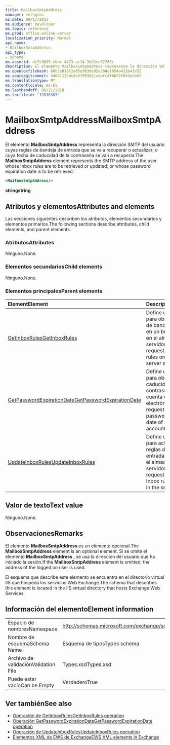 ```yaml
---
title: MailboxSmtpAddress
manager: sethgros
ms.date: 09/17/2015
ms.audience: Developer
ms.topic: reference
ms.prod: office-online-server
localization_priority: Normal
api_name:
- MailboxSmtpAddress
api_type:
- schema
ms.assetid: de7c9035-ebbc-4473-ac14-3b22ce62768c
description: El elemento MailboxSmtpAddress representa la dirección SMTP del usuario cuyas reglas de bandeja de entrada que se va a recuperar o actualizar; o cuya fecha de caducidad de la contraseña se van a recuperar.
ms.openlocfilehash: 60b2c018f2a05e9630e92e28de1054a421b41e52
ms.sourcegitcommit: 34041125dc8c5f993b21cebfc4f8b72f0fd2cb6f
ms.translationtype: MT
ms.contentlocale: es-ES
ms.lasthandoff: 06/11/2018
ms.locfileid: "19836303"
---
```

# <a name="mailboxsmtpaddress"></a><span data-ttu-id="f4ee8-103">MailboxSmtpAddress</span><span class="sxs-lookup"><span data-stu-id="f4ee8-103">MailboxSmtpAddress</span></span>

<span data-ttu-id="f4ee8-104">El elemento **MailboxSmtpAddress** representa la dirección SMTP del usuario cuyas reglas de bandeja de entrada que se va a recuperar o actualizar; o cuya fecha de caducidad de la contraseña se van a recuperar.</span><span class="sxs-lookup"><span data-stu-id="f4ee8-104">The **MailboxSmtpAddress** element represents the SMTP address of the user whose Inbox rules are to be retrieved or updated; or whose password expiration date is to be retrieved.</span></span> 
  
```XML
<MailboxSmtpAddress/>
```

<span data-ttu-id="f4ee8-105">**string**</span><span class="sxs-lookup"><span data-stu-id="f4ee8-105">**string**</span></span>

## <a name="attributes-and-elements"></a><span data-ttu-id="f4ee8-106">Atributos y elementos</span><span class="sxs-lookup"><span data-stu-id="f4ee8-106">Attributes and elements</span></span>

<span data-ttu-id="f4ee8-107">Las secciones siguientes describen los atributos, elementos secundarios y elementos primarios.</span><span class="sxs-lookup"><span data-stu-id="f4ee8-107">The following sections describe attributes, child elements, and parent elements.</span></span>
  
### <a name="attributes"></a><span data-ttu-id="f4ee8-108">Atributos</span><span class="sxs-lookup"><span data-stu-id="f4ee8-108">Attributes</span></span>

<span data-ttu-id="f4ee8-109">Ninguno.</span><span class="sxs-lookup"><span data-stu-id="f4ee8-109">None.</span></span>
  
### <a name="child-elements"></a><span data-ttu-id="f4ee8-110">Elementos secundarios</span><span class="sxs-lookup"><span data-stu-id="f4ee8-110">Child elements</span></span>

<span data-ttu-id="f4ee8-111">Ninguno.</span><span class="sxs-lookup"><span data-stu-id="f4ee8-111">None.</span></span>
  
### <a name="parent-elements"></a><span data-ttu-id="f4ee8-112">Elementos principales</span><span class="sxs-lookup"><span data-stu-id="f4ee8-112">Parent elements</span></span>

|<span data-ttu-id="f4ee8-113">**Element**</span><span class="sxs-lookup"><span data-stu-id="f4ee8-113">**Element**</span></span>|<span data-ttu-id="f4ee8-114">**Descripción**</span><span class="sxs-lookup"><span data-stu-id="f4ee8-114">**Description**</span></span>|
|:-----|:-----|
|[<span data-ttu-id="f4ee8-115">GetInboxRules</span><span class="sxs-lookup"><span data-stu-id="f4ee8-115">GetInboxRules</span></span>](getinboxrules.md) <br/> |<span data-ttu-id="f4ee8-116">Define una solicitud para obtener las reglas de bandeja de entrada en un buzón de correo en el almacén del servidor.</span><span class="sxs-lookup"><span data-stu-id="f4ee8-116">Defines a request to get the Inbox rules on a mailbox in the server store.</span></span>  <br/> |
|[<span data-ttu-id="f4ee8-117">GetPasswordExpirationDate</span><span class="sxs-lookup"><span data-stu-id="f4ee8-117">GetPasswordExpirationDate</span></span>](getpasswordexpirationdate.md) <br/> |<span data-ttu-id="f4ee8-118">Define una solicitud para obtener la fecha de caducidad de la contraseña de una cuenta de correo electrónico.</span><span class="sxs-lookup"><span data-stu-id="f4ee8-118">Defines a request to get the password expiration date of an email account.</span></span>  <br/> |
|[<span data-ttu-id="f4ee8-119">UpdateInboxRules</span><span class="sxs-lookup"><span data-stu-id="f4ee8-119">UpdateInboxRules</span></span>](updateinboxrules.md) <br/> |<span data-ttu-id="f4ee8-120">Define una solicitud para actualizar las reglas de bandeja de entrada en un buzón en el almacén del servidor.</span><span class="sxs-lookup"><span data-stu-id="f4ee8-120">Defines a request to update the Inbox rules in a mailbox in the server store.</span></span>  <br/> |
   
## <a name="text-value"></a><span data-ttu-id="f4ee8-121">Valor de texto</span><span class="sxs-lookup"><span data-stu-id="f4ee8-121">Text value</span></span>

<span data-ttu-id="f4ee8-122">Ninguno.</span><span class="sxs-lookup"><span data-stu-id="f4ee8-122">None.</span></span>
  
## <a name="remarks"></a><span data-ttu-id="f4ee8-123">Observaciones</span><span class="sxs-lookup"><span data-stu-id="f4ee8-123">Remarks</span></span>

<span data-ttu-id="f4ee8-124">El elemento **MailboxSmtpAddress** es un elemento opcional.</span><span class="sxs-lookup"><span data-stu-id="f4ee8-124">The **MailboxSmtpAddress** element is an optional element.</span></span> <span data-ttu-id="f4ee8-125">Si se omite el elemento **MailboxSmtpAddress** , se usa la dirección del usuario que ha iniciado la sesión.</span><span class="sxs-lookup"><span data-stu-id="f4ee8-125">If the **MailboxSmtpAddress** element is omitted, the address of the logged on user is used.</span></span> 
  
<span data-ttu-id="f4ee8-126">El esquema que describe este elemento se encuentra en el directorio virtual IIS que hospeda los servicios Web Exchange.</span><span class="sxs-lookup"><span data-stu-id="f4ee8-126">The schema that describes this element is located in the IIS virtual directory that hosts Exchange Web Services.</span></span>
  
## <a name="element-information"></a><span data-ttu-id="f4ee8-127">Información del elemento</span><span class="sxs-lookup"><span data-stu-id="f4ee8-127">Element information</span></span>

|||
|:-----|:-----|
|<span data-ttu-id="f4ee8-128">Espacio de nombres</span><span class="sxs-lookup"><span data-stu-id="f4ee8-128">Namespace</span></span>  <br/> |http://schemas.microsoft.com/exchange/services/2006/types  <br/> |
|<span data-ttu-id="f4ee8-129">Nombre de esquema</span><span class="sxs-lookup"><span data-stu-id="f4ee8-129">Schema Name</span></span>  <br/> |<span data-ttu-id="f4ee8-130">Esquema de tipos</span><span class="sxs-lookup"><span data-stu-id="f4ee8-130">Types schema</span></span>  <br/> |
|<span data-ttu-id="f4ee8-131">Archivo de validación</span><span class="sxs-lookup"><span data-stu-id="f4ee8-131">Validation File</span></span>  <br/> |<span data-ttu-id="f4ee8-132">Types.xsd</span><span class="sxs-lookup"><span data-stu-id="f4ee8-132">Types.xsd</span></span>  <br/> |
|<span data-ttu-id="f4ee8-133">Puede estar vacío</span><span class="sxs-lookup"><span data-stu-id="f4ee8-133">Can be Empty</span></span>  <br/> |<span data-ttu-id="f4ee8-134">Verdadero</span><span class="sxs-lookup"><span data-stu-id="f4ee8-134">True</span></span>  <br/> |
   
## <a name="see-also"></a><span data-ttu-id="f4ee8-135">Ver también</span><span class="sxs-lookup"><span data-stu-id="f4ee8-135">See also</span></span>

- [<span data-ttu-id="f4ee8-136">Operación de GetInboxRules</span><span class="sxs-lookup"><span data-stu-id="f4ee8-136">GetInboxRules operation</span></span>](getinboxrules-operation.md)
- [<span data-ttu-id="f4ee8-137">Operación GetPasswordExpirationDate</span><span class="sxs-lookup"><span data-stu-id="f4ee8-137">GetPasswordExpirationDate operation</span></span>](getpasswordexpirationdate-operation.md)
- [<span data-ttu-id="f4ee8-138">Operación de UpdateInboxRules</span><span class="sxs-lookup"><span data-stu-id="f4ee8-138">UpdateInboxRules operation</span></span>](updateinboxrules-operation.md)
- [<span data-ttu-id="f4ee8-139">Elementos XML de EWS de Exchange</span><span class="sxs-lookup"><span data-stu-id="f4ee8-139">EWS XML elements in Exchange</span></span>](ews-xml-elements-in-exchange.md)

